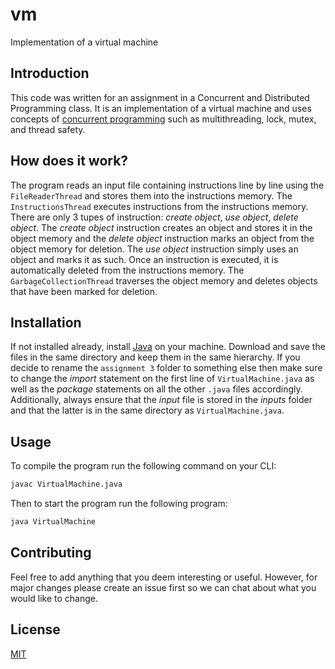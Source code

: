 # vm
Implementation of a virtual machine

## Introduction
This code was written for an assignment in a Concurrent and Distributed Programming class. It is an implementation of a virtual machine and uses concepts of [concurrent programming](https://www.educative.io/blog/multithreading-and-concurrency-fundamentals) such as multithreading, lock, mutex, and thread safety. 

## How does it work?
The program reads an input file containing instructions line by line using the ```FileReaderThread``` and stores them into the instructions memory. The ```InstructionsThread``` executes instructions from the instructions memory. There are only 3 tupes of instruction: *create object*, *use object*, *delete object*. The *create object* instruction creates an object and stores it in the object memory and the *delete object* instruction marks an object from the object memory for deletion. The *use object* instruction simply uses an object and marks it as such. Once an instruction is executed, it is automatically deleted from the instructions memory. The ```GarbageCollectionThread``` traverses the object memory and deletes objects that have been marked for deletion.

## Installation
If not installed already, install [Java](https://www.java.com/en/download/help/windows_manual_download.html) on your machine. Download and save the files in the same directory and keep them in the same hierarchy. If you decide to rename the ```assignment 3``` folder to something else then make sure to change the *import* statement on the first line of ```VirtualMachine.java``` as well as the *package* statements on all the other ```.java``` files accordingly. Additionally, always ensure that the *input* file is stored in the *inputs* folder and that the latter is in the same directory as ```VirtualMachine.java```. 

## Usage
To compile the program run the following command on your CLI:
```bash
javac VirtualMachine.java
```

Then to start the program run the following program:
```bash
java VirtualMachine
``` 

## Contributing
Feel free to add anything that you deem interesting or useful. However, for major changes please create an issue first so we can chat about what you would like to change.

## License
[MIT](https://choosealicense.com/licenses/mit/)
